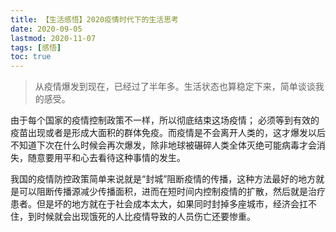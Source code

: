 ```yaml
---
title: 【生活感悟】2020疫情时代下的生活思考
date: 2020-09-05
lastmod: 2020-11-07
tags: [感悟]
toc: true
---
```



> 从疫情爆发到现在，已经过了半年多。生活状态也算稳定下来，简单谈谈我的感受。
<!--more-->

由于每个国家的疫情控制政策不一样，所以彻底结束这场疫情； 必须等到有效的疫苗出现或者是形成大面积的群体免疫。而疫情是不会离开人类的，这才爆发以后 不知道下次在什么时候会再次爆发，除非地球被碾碎人类全体灭绝可能病毒才会消失，随意要用平和心去看待这种事情的发生。

我国的疫情防控政策简单来说就是“封城”阻断疫情的传播，这种方法最好的地方就是可以阻断传播源减少传播面积，进而在短时间内控制疫情的扩散，然后就是治疗患者。但是坏的地方就在于社会成本太大，如果同时封掉多座城市，经济会扛不住，到时候就会出现饿死的人比疫情导致的人员伤亡还要惨重。



